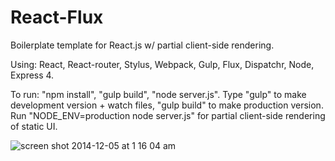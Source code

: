 React-Flux
=================

Boilerplate template for React.js w/ partial client-side rendering.

Using: React, React-router, Stylus, Webpack, Gulp, Flux, Dispatchr, Node, Express 4.

To run: "npm install", "gulp build", "node server.js". Type "gulp" to make development version + watch files, "gulp build" to make production version. Run "NODE_ENV=production node server.js" for partial client-side rendering of static UI.
   
![screen shot 2014-12-05 at 1 16 04 am](https://cloud.githubusercontent.com/assets/2387719/5311868/57494618-7c1c-11e4-9369-780e88b7a870.png)
